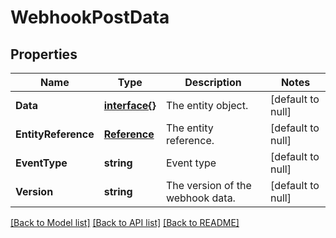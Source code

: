 # WebhookPostData

## Properties
Name | Type | Description | Notes
------------ | ------------- | ------------- | -------------
**Data** | [**interface{}**](interface{}.md) | The entity object. | [default to null]
**EntityReference** | [**Reference**](reference.md) | The entity reference. | [default to null]
**EventType** | **string** | Event type | [default to null]
**Version** | **string** | The version of the webhook data. | [default to null]

[[Back to Model list]](../README.md#documentation-for-models) [[Back to API list]](../README.md#documentation-for-api-endpoints) [[Back to README]](../README.md)
